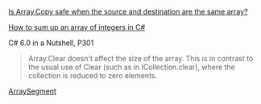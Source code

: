 [Is Array.Copy safe when the source and destination are the same array?](https://stackoverflow.com/questions/11149668/is-array-copy-safe-when-the-source-and-destination-are-the-same-array)

[How to sum up an array of integers in C#](https://stackoverflow.com/questions/2419343/how-to-sum-up-an-array-of-integers-in-c-sharp)

C# 6.0 in a Nutshell, P301

> Array.Clear doesn't affect the size of the array. This is in contrast to the usual use of Clear (such as in ICollection<T>.clear), where the collection is reduced to zero elements.

[ArraySegment](https://github.com/joaoportela/CircularBuffer-CSharp/blob/444a9ef47f03f5e687b9ba4a8be0de86a5a83027/CircularBuffer/CircularBuffer.cs#L259-L287)


